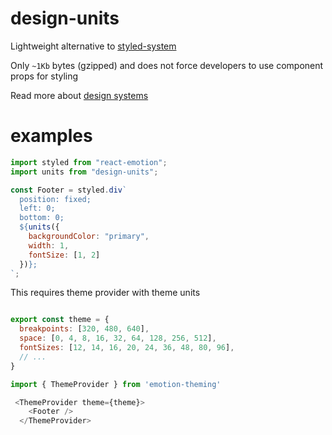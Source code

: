 # design-units 
Lightweight alternative to [styled-system](https://github.com/jxnblk/styled-system)

Only `~1Kb` bytes (gzipped) and does not force developers to use component props for styling

Read more about [design systems](https://varun.ca/styled-system/)

# examples

```js
import styled from "react-emotion";
import units from "design-units";

const Footer = styled.div`
  position: fixed;
  left: 0;
  bottom: 0;
  ${units({
    backgroundColor: "primary",
    width: 1,
    fontSize: [1, 2]
  })};
`;

```

This requires theme provider with theme units 

```js

export const theme = {
  breakpoints: [320, 480, 640],
  space: [0, 4, 8, 16, 32, 64, 128, 256, 512],
  fontSizes: [12, 14, 16, 20, 24, 36, 48, 80, 96],
  // ...
}

import { ThemeProvider } from 'emotion-theming'

 <ThemeProvider theme={theme}>
    <Footer />
  </ThemeProvider>

```
